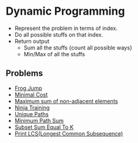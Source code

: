 # Dynamic Programming

- Represent the problem in terms of index.
- Do all possible stuffs on that index.
- Return output
    - Sum all the stuffs {count all possible ways}
    - Min/Max of all the stuffs

## Problems

- [Frog Jump](https://www.codingninjas.com/studio/problems/frog-jump_3621012)
- [Minimal Cost](https://www.codingninjas.com/studio/problems/minimal-cost_8180930)
- [Maximum sum of non-adjacent elements](https://www.codingninjas.com/studio/problems/maximum-sum-of-non-adjacent-elements_843261)
- [Ninja Training](https://www.codingninjas.com/studio/problems/ninja-s-training_3621003)
- [Unique Paths](https://www.codingninjas.com/studio/problems/total-unique-paths_1081470)
- [Minimum Path Sum](https://www.codingninjas.com/studio/problems/minimum-path-sum_985349)
- [Subset Sum Equal To K](https://www.codingninjas.com/studio/problems/subset-sum-equal-to-k_1550954)
- [Print LCS(Longest Common Subsequence)](https://www.youtube.com/watch?v=-zI4mrF2Pb4&list=PLgUwDviBIf0qUlt5H_kiKYaNSqJ81PMMY&index=28)